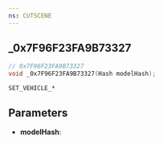 ```yaml
---
ns: CUTSCENE
---
```

## _0x7F96F23FA9B73327

```c
// 0x7F96F23FA9B73327
void _0x7F96F23FA9B73327(Hash modelHash);
```

```
SET_VEHICLE_*
```

## Parameters
* **modelHash**: 

